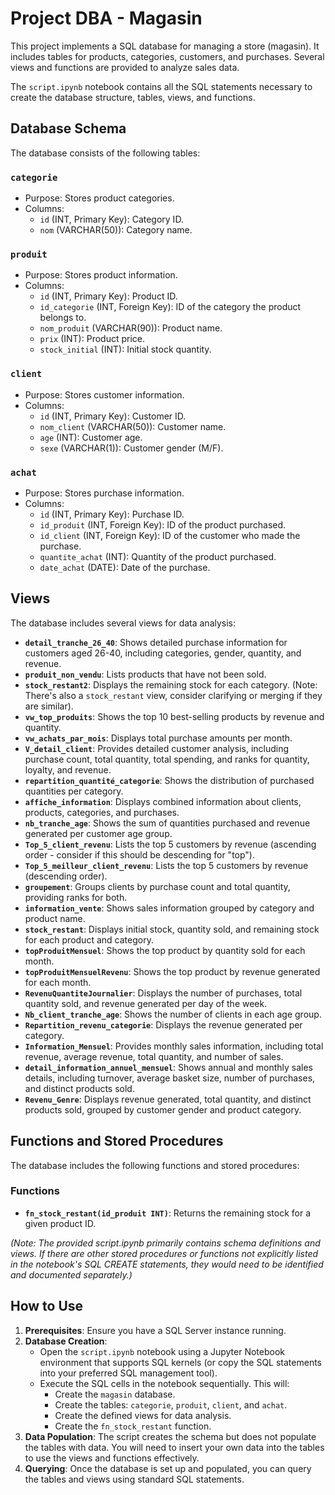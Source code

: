 # Project DBA - Magasin

This project implements a SQL database for managing a store (magasin). It includes tables for products, categories, customers, and purchases. Several views and functions are provided to analyze sales data.

The `script.ipynb` notebook contains all the SQL statements necessary to create the database structure, tables, views, and functions.

## Database Schema

The database consists of the following tables:

### `categorie`
- Purpose: Stores product categories.
- Columns:
    - `id` (INT, Primary Key): Category ID.
    - `nom` (VARCHAR(50)): Category name.

### `produit`
- Purpose: Stores product information.
- Columns:
    - `id` (INT, Primary Key): Product ID.
    - `id_categorie` (INT, Foreign Key): ID of the category the product belongs to.
    - `nom_produit` (VARCHAR(90)): Product name.
    - `prix` (INT): Product price.
    - `stock_initial` (INT): Initial stock quantity.

### `client`
- Purpose: Stores customer information.
- Columns:
    - `id` (INT, Primary Key): Customer ID.
    - `nom_client` (VARCHAR(50)): Customer name.
    - `age` (INT): Customer age.
    - `sexe` (VARCHAR(1)): Customer gender (M/F).

### `achat`
- Purpose: Stores purchase information.
- Columns:
    - `id` (INT, Primary Key): Purchase ID.
    - `id_produit` (INT, Foreign Key): ID of the product purchased.
    - `id_client` (INT, Foreign Key): ID of the customer who made the purchase.
    - `quantite_achat` (INT): Quantity of the product purchased.
    - `date_achat` (DATE): Date of the purchase.

## Views

The database includes several views for data analysis:

- **`detail_tranche_26_40`**: Shows detailed purchase information for customers aged 26-40, including categories, gender, quantity, and revenue.
- **`produit_non_vendu`**: Lists products that have not been sold.
- **`stock_restant2`**: Displays the remaining stock for each category. (Note: There's also a `stock_restant` view, consider clarifying or merging if they are similar).
- **`vw_top_produits`**: Shows the top 10 best-selling products by revenue and quantity.
- **`vw_achats_par_mois`**: Displays total purchase amounts per month.
- **`V_detail_client`**: Provides detailed customer analysis, including purchase count, total quantity, total spending, and ranks for quantity, loyalty, and revenue.
- **`repartition_quantité_categorie`**: Shows the distribution of purchased quantities per category.
- **`affiche_information`**: Displays combined information about clients, products, categories, and purchases.
- **`nb_tranche_age`**: Shows the sum of quantities purchased and revenue generated per customer age group.
- **`Top_5_client_revenu`**: Lists the top 5 customers by revenue (ascending order - consider if this should be descending for "top").
- **`Top_5_meilleur_client_revenu`**: Lists the top 5 customers by revenue (descending order).
- **`groupement`**: Groups clients by purchase count and total quantity, providing ranks for both.
- **`information_vente`**: Shows sales information grouped by category and product name.
- **`stock_restant`**: Displays initial stock, quantity sold, and remaining stock for each product and category.
- **`topProduitMensuel`**: Shows the top product by quantity sold for each month.
- **`topProduitMensuelRevenu`**: Shows the top product by revenue generated for each month.
- **`RevenuQuantiteJournalier`**: Displays the number of purchases, total quantity sold, and revenue generated per day of the week.
- **`Nb_client_tranche_age`**: Shows the number of clients in each age group.
- **`Repartition_revenu_categorie`**: Displays the revenue generated per category.
- **`Information_Mensuel`**: Provides monthly sales information, including total revenue, average revenue, total quantity, and number of sales.
- **`detail_information_annuel_mensuel`**: Shows annual and monthly sales details, including turnover, average basket size, number of purchases, and distinct products sold.
- **`Revenu_Genre`**: Displays revenue generated, total quantity, and distinct products sold, grouped by customer gender and product category.

## Functions and Stored Procedures

The database includes the following functions and stored procedures:

### Functions

- **`fn_stock_restant(id_produit INT)`**: Returns the remaining stock for a given product ID.

*(Note: The provided script.ipynb primarily contains schema definitions and views. If there are other stored procedures or functions not explicitly listed in the notebook's SQL CREATE statements, they would need to be identified and documented separately.)*

## How to Use

1.  **Prerequisites**: Ensure you have a SQL Server instance running.
2.  **Database Creation**:
    *   Open the `script.ipynb` notebook using a Jupyter Notebook environment that supports SQL kernels (or copy the SQL statements into your preferred SQL management tool).
    *   Execute the SQL cells in the notebook sequentially. This will:
        *   Create the `magasin` database.
        *   Create the tables: `categorie`, `produit`, `client`, and `achat`.
        *   Create the defined views for data analysis.
        *   Create the `fn_stock_restant` function.
3.  **Data Population**: The script creates the schema but does not populate the tables with data. You will need to insert your own data into the tables to use the views and functions effectively.
4.  **Querying**: Once the database is set up and populated, you can query the tables and views using standard SQL statements.